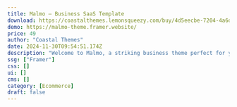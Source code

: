 ```yaml
---
title: Malmo — Business SaaS Template
download: https://coastalthemes.lemonsqueezy.com/buy/4d5eecbe-7204-4a6d-9b0a-2c5292897e5d
demo: https://malmo-theme.framer.website/
price: 49
author: "Coastal Themes"
date: 2024-11-30T09:54:51.174Z
description: "Welcome to Malmo, a striking business theme perfect for your launching and promoting your SaaS product. All of the features you need for a product site are there, from a pricing page to blog, down to privacy and T&C pages."
ssg: ["Framer"]
css: []
ui: []
cms: []
category: [Ecommerce]
draft: false
---
```

